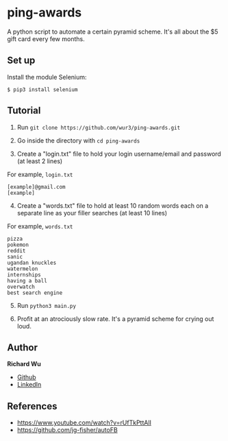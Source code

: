 # ping-awards

A python script to automate a certain pyramid scheme. It's all about the $5 gift card every few months.

## Set up

Install the module Selenium:
```shell
$ pip3 install selenium
```
## Tutorial

1. Run `git clone https://github.com/wur3/ping-awards.git`

2. Go inside the directory with `cd ping-awards`

3. Create a "login.txt" file to hold your login username/email and password (at least 2 lines)

  For example, `login.txt`
  ```
  [example]@gmail.com
  [example]
  ```

4. Create a "words.txt" file to hold at least 10 random words each on a separate line as your filler searches (at least 10 lines)

  For example, `words.txt`
  ```
  pizza
  pokemon
  reddit
  sanic
  ugandan knuckles
  watermelon
  internships
  having a ball
  overwatch
  best search engine
  ```

5. Run `python3 main.py`

6. Profit at an atrociously slow rate. It's a pyramid scheme for crying out loud.

## Author

**Richard Wu**

* [Github](https://github.com/wur3)
* [LinkedIn](https://www.linkedin.com/in/richwu3/)

## References

* https://www.youtube.com/watch?v=rUfTkPttAlI
* https://github.com/jg-fisher/autoFB
